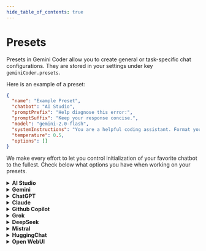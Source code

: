 ```yaml
---
hide_table_of_contents: true
---
```


# Presets

Presets in Gemini Coder allow you to create general or task-specific chat configurations. They are stored in your settings under key `geminiCoder.presets`.

Here is an example of a preset:

```json
{
  "name": "Example Preset",
  "chatbot": "AI Studio",
  "promptPrefix": "Help diagnose this error:",
  "promptSuffix": "Keep your response concise.",
  "model": "gemini-2.0-flash",
  "systemInstructions": "You are a helpful coding assistant. Format your response in bullet points.",
  "temperature": 0.5,
  "options": []
}
```

We make every effort to let you control initialization of your favorite chatbot to the fullest. Check below what options you have when working on your presets.

<details>
<summary><strong>AI Studio</strong></summary>

Supported configuration options:

#### ✅ Hands-free initialization

#### ✅ `model`

- `gemini-2.0-flash`: Gemini 2.0 Flash
- `gemini-2.0-flash-lite`: Gemini 2.0 Flash-Lite
- `gemini-2.5-pro-exp-03-25`: Gemini 2.5 Pro Experimental 03-25
- `gemini-2.0-pro-exp-02-05`: Gemini 2.0 Pro Experimental 02-05
- `gemini-2.0-flash-thinking-exp-01-21`: Gemini 2.0 Flash Thinking Experimental 01-21

#### ✅ `systemInstructions`

#### ✅ `temperature`

Range: `0-1`

#### ��� `options`

</details>

<details>
<summary><strong>Gemini</strong></summary>

#### ✅ Hands-free initialization

#### ❌ `model`

#### ❌ `systemInstructions`

#### ❌ `temperature`

#### ✅ `options`

- `canvas`: Enable canvas mode

</details>

<details>
<summary><strong>ChatGPT</strong></summary>

#### ✅ Hands-free initialization

#### ❌ `model`

#### ❌ `systemInstructions`

#### ❌ `temperature`

#### ❌ `options`

</details>

<details>
<summary><strong>Claude</strong></summary>

#### ✅ Hands-free initialization

#### ❌ `model`

#### ❌ `systemInstructions`

#### ❌ `temperature`

#### ❌ `options`

</details>

<details>
<summary><strong>Github Copilot</strong></summary>

#### ✅ Hands-free initialization

#### ✅ `model`

- `4o`: GPT-4o
- `o1`: o1
- `o3-mini`: o3-mini
- `sonnet-3.5`: Claude 3.5 Sonnet
- `sonnet-3.7`: Claude 3.7 Sonnet
- `sonnet-3.7-thinking`: Claude 3.7 Sonnet Thinking
- `gemini-2.0-flash`: Gemini 2.0 Flash

#### ❌ `systemInstructions`

#### ❌ `temperature`

#### ❌ `options`

</details>

<details>
<summary><strong>Grok</strong></summary>

#### ✅ Hands-free initialization

#### ❌ `model`

#### ❌ `systemInstructions`

#### ❌ `temperature`

#### ❌ `options`

</details>

<details>
<summary><strong>DeepSeek</strong></summary>

#### ✅ Hands-free initialization

#### ❌ `model`

#### ❌ `systemInstructions`

#### ❌ `temperature`

#### ❌ `options`

</details>

<details>
<summary><strong>Mistral</strong></summary>

#### ✅ Hands-free initialization

#### ❌ `model`

#### ❌ `systemInstructions`

#### ❌ `temperature`

#### ❌ `options`

</details>

<details>
<summary><strong>HuggingChat</strong></summary>

#### ✅ Hands-free initialization

#### ❌ `model`

#### ❌ `systemInstructions`

#### ❌ `temperature`

#### ❌ `options`

</details>

<details>
<summary><strong>Open WebUI</strong></summary>

#### ✅ Hands-free initialization

#### ❌ `model`

#### ❌ `systemInstructions`

#### ❌ `temperature`

#### ❌ `options`

</details>

